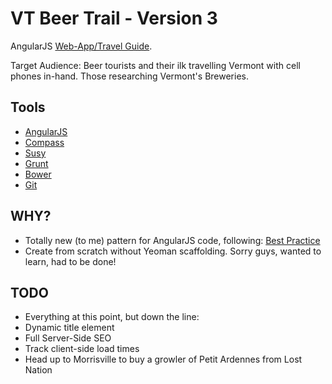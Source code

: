 VT Beer Trail - Version 3
=============

AngularJS [Web-App/Travel Guide](http://www.vtbeertrail.com).

Target Audience: Beer tourists and their ilk travelling Vermont with cell phones in-hand. Those researching Vermont's Breweries.

Tools
---------------

* [AngularJS](http://angularjs.org/)
* [Compass](http://compass-style.org/)
* [Susy](http://susy.oddbird.net/)
* [Grunt](http://gruntjs.com/)
* [Bower](http://bower.io/)
* [Git](http://git-scm.com/)

WHY?
---------------------

* Totally new (to me) pattern for AngularJS code, following: [Best Practice](https://github.com/johnpapa/angularjs-styleguide)
* Create from scratch without Yeoman scaffolding. Sorry guys, wanted to learn, had to be done!

TODO
---------------------
* Everything at this point, but down the line:
* Dynamic title element
* Full Server-Side SEO
* Track client-side load times
* Head up to Morrisville to buy a growler of Petit Ardennes from Lost Nation
